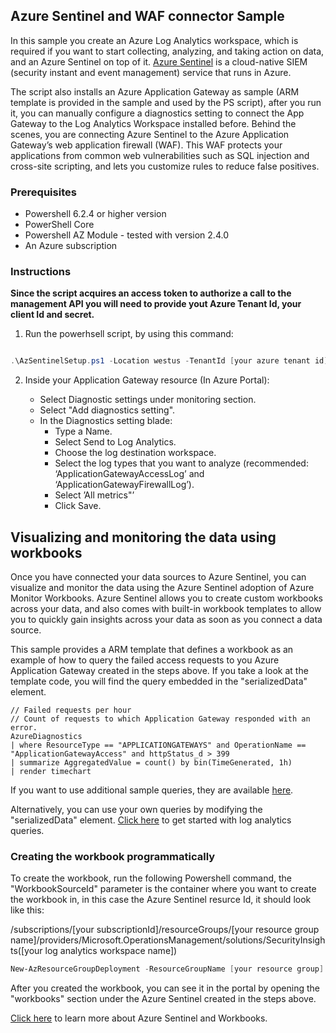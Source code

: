 ## Azure Sentinel and WAF connector Sample

In this sample you create an Azure Log Analytics workspace, which is required if you want to start collecting, analyzing, and taking action on data, and an Azure Sentinel on top of it. [Azure Sentinel](https://docs.microsoft.com/azure/sentinel/overview) is a cloud-native SIEM (security instant and event management) service that runs in Azure.

The script also installs an Azure Application Gateway as sample (ARM template is provided in the sample and used by the PS script), after you run it, you can manually configure a diagnostics setting to connect the App Gateway to the Log Analytics Workspace installed before. Behind the scenes, you are connecting Azure Sentinel to the Azure Application Gateway’s web application firewall (WAF). This WAF protects your applications from common web vulnerabilities such as SQL injection and cross-site scripting, and lets you customize rules to reduce false positives.​

### Prerequisites
 - Powershell 6.2.4 or higher version
 - PowerShell Core
 - Powershell AZ Module - tested with version 2.4.0
 - An Azure subscription

### Instructions

**Since the script acquires an access token to authorize a call to the management API you will need to provide yout Azure Tenant Id, your client Id and secret.**

1) Run the powerhsell script, by using this command:

```Powershell

.\AzSentinelSetup.ps1 -Location westus -TenantId [your azure tenant id] -ClientId [your application id] -ClientSecret [your client secret] -SubscriptionId [your azure subscription Id] -ResourceGroupName [your azure resource group] -WorkspaceName [your log analytics workspace name] 
```

2) Inside your Application Gateway resource (In Azure Portal):

    - Select Diagnostic settings under monitoring section.​
    - Select "Add diagnostics setting".​
    - In the Diagnostics setting blade:
        - Type a Name.
        - Select Send to Log Analytics.
        - Choose the log destination workspace.​
        - Select the log types that you want to analyze (recommended: ‘ApplicationGatewayAccessLog’ and ‘ApplicationGatewayFirewallLog’).
        - Select ’All metrics"’
        - Click Save.

## Visualizing and monitoring the data using workbooks

Once you have connected your data sources to Azure Sentinel, you can visualize and monitor the data using the Azure Sentinel adoption of Azure Monitor Workbooks. Azure Sentinel allows you to create custom workbooks across your data, and also comes with built-in workbook templates to allow you to quickly gain insights across your data as soon as you connect a data source.

This sample provides a ARM template that defines a workbook as an example of how to query the failed access requests to you Azure Application Gateway created in the steps above.  If you take a look at the template code, you will find the query embedded in the "serializedData" element.

```
// Failed requests per hour 
// Count of requests to which Application Gateway responded with an error. 
AzureDiagnostics
| where ResourceType == "APPLICATIONGATEWAYS" and OperationName == "ApplicationGatewayAccess" and httpStatus_d > 399
| summarize AggregatedValue = count() by bin(TimeGenerated, 1h)
| render timechart
```

If you want to use additional sample queries, they are available [here](/azure/azure-monitor/log-query/saved-queries).


Alternatively, you can use your own queries by modifying the "serializedData" element. [Click here](https://docs.microsoft.com/azure/azure-monitor/log-query/get-started-queries) to get started with log analytics queries.


### Creating the workbook programmatically

To create the workbook, run the following Powershell command, the "WorkbookSourceId" parameter is the container where you want to create the workbook in, in this case the Azure Sentinel resurce Id, it should look like this:

/subscriptions/[your subscriptionId]/resourceGroups/[your resource group name]/providers/Microsoft.OperationsManagement/solutions/SecurityInsights([your log analytics workspace name])


```Powershell
New-AzResourceGroupDeployment -ResourceGroupName [your resource group] -TemplateFile .\FailedRequestsWorkbook.json -WorkbookSourceId "[your workboox source Id]" -workbookDisplayName FailedRequestsWorkbookSample
```

After you created the workbook, you can see it in the portal by opening the "workbooks" section under the Azure Sentinel created in the steps above. 

[Click here](https://docs.microsoft.com/azure/sentinel/tutorial-monitor-your-data) to learn more about Azure Sentinel and Workbooks.


